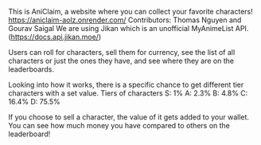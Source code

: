 This is AniClaim, a website where you can collect your favorite characters!
https://aniclaim-aolz.onrender.com/
Contributors: Thomas Nguyen and Gourav Saigal
We are using Jikan which is an unofficial MyAnimeList API. (https://docs.api.jikan.moe/)

Users can roll for characters, sell them for currency, see the list of all characters or just the ones they have, and see where they are on the leaderboards.

Looking into how it works, there is a specific chance to get different tier characters with a set value.
Tiers of characters
    S: 1%
    A: 2.3%
    B: 4.8%
    C: 16.4%
    D: 75.5%
    
If you choose to sell a character, the value of it gets added to your wallet. You can see how much money you have compared to others on the leaderboard!

